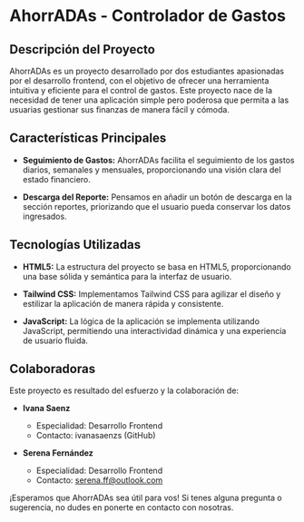 # AhorrADAs - Controlador de Gastos

## Descripción del Proyecto

AhorrADAs es un proyecto desarrollado por dos estudiantes apasionadas por el desarrollo frontend, con el objetivo de ofrecer una herramienta intuitiva y eficiente para el control de gastos. Este proyecto nace de la necesidad de tener una aplicación simple pero poderosa que permita a las usuarias gestionar sus finanzas de manera fácil y cómoda.

## Características Principales

- **Seguimiento de Gastos:** AhorrADAs facilita el seguimiento de los gastos diarios, semanales y mensuales, proporcionando una visión clara del estado financiero.

- **Descarga del Reporte:** Pensamos en añadir un botón de descarga en la sección reportes, priorizando que el usuario pueda conservar los datos ingresados.

## Tecnologías Utilizadas

- **HTML5:** La estructura del proyecto se basa en HTML5, proporcionando una base sólida y semántica para la interfaz de usuario.

- **Tailwind CSS:** Implementamos Tailwind CSS para agilizar el diseño y estilizar la aplicación de manera rápida y consistente.

- **JavaScript:** La lógica de la aplicación se implementa utilizando JavaScript, permitiendo una interactividad dinámica y una experiencia de usuario fluida.

## Colaboradoras

Este proyecto es resultado del esfuerzo y la colaboración de:

- **Ivana Saenz**
  - Especialidad: Desarrollo Frontend
  - Contacto: ivanasaenzs (GitHub)

- **Serena Fernández**
  - Especialidad: Desarrollo Frontend
  - Contacto: serena.ff@outlook.com

¡Esperamos que AhorrADAs sea útil para vos! Si tenes alguna pregunta o sugerencia, no dudes en ponerte en contacto con nosotras.